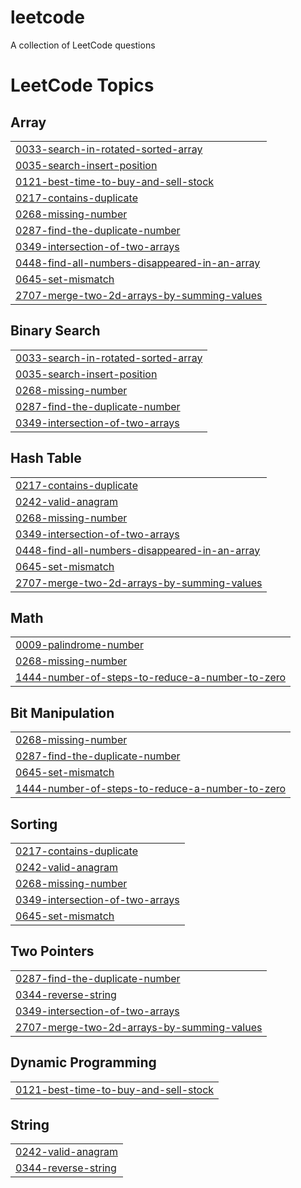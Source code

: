 # leetcode
A collection of LeetCode questions 

<!---LeetCode Topics Start-->
# LeetCode Topics
## Array
|  |
| ------- |
| [0033-search-in-rotated-sorted-array](https://github.com/sanjaydeepak/leetcode/tree/master/0033-search-in-rotated-sorted-array) |
| [0035-search-insert-position](https://github.com/sanjaydeepak/leetcode/tree/master/0035-search-insert-position) |
| [0121-best-time-to-buy-and-sell-stock](https://github.com/sanjaydeepak/leetcode/tree/master/0121-best-time-to-buy-and-sell-stock) |
| [0217-contains-duplicate](https://github.com/sanjaydeepak/leetcode/tree/master/0217-contains-duplicate) |
| [0268-missing-number](https://github.com/sanjaydeepak/leetcode/tree/master/0268-missing-number) |
| [0287-find-the-duplicate-number](https://github.com/sanjaydeepak/leetcode/tree/master/0287-find-the-duplicate-number) |
| [0349-intersection-of-two-arrays](https://github.com/sanjaydeepak/leetcode/tree/master/0349-intersection-of-two-arrays) |
| [0448-find-all-numbers-disappeared-in-an-array](https://github.com/sanjaydeepak/leetcode/tree/master/0448-find-all-numbers-disappeared-in-an-array) |
| [0645-set-mismatch](https://github.com/sanjaydeepak/leetcode/tree/master/0645-set-mismatch) |
| [2707-merge-two-2d-arrays-by-summing-values](https://github.com/sanjaydeepak/leetcode/tree/master/2707-merge-two-2d-arrays-by-summing-values) |
## Binary Search
|  |
| ------- |
| [0033-search-in-rotated-sorted-array](https://github.com/sanjaydeepak/leetcode/tree/master/0033-search-in-rotated-sorted-array) |
| [0035-search-insert-position](https://github.com/sanjaydeepak/leetcode/tree/master/0035-search-insert-position) |
| [0268-missing-number](https://github.com/sanjaydeepak/leetcode/tree/master/0268-missing-number) |
| [0287-find-the-duplicate-number](https://github.com/sanjaydeepak/leetcode/tree/master/0287-find-the-duplicate-number) |
| [0349-intersection-of-two-arrays](https://github.com/sanjaydeepak/leetcode/tree/master/0349-intersection-of-two-arrays) |
## Hash Table
|  |
| ------- |
| [0217-contains-duplicate](https://github.com/sanjaydeepak/leetcode/tree/master/0217-contains-duplicate) |
| [0242-valid-anagram](https://github.com/sanjaydeepak/leetcode/tree/master/0242-valid-anagram) |
| [0268-missing-number](https://github.com/sanjaydeepak/leetcode/tree/master/0268-missing-number) |
| [0349-intersection-of-two-arrays](https://github.com/sanjaydeepak/leetcode/tree/master/0349-intersection-of-two-arrays) |
| [0448-find-all-numbers-disappeared-in-an-array](https://github.com/sanjaydeepak/leetcode/tree/master/0448-find-all-numbers-disappeared-in-an-array) |
| [0645-set-mismatch](https://github.com/sanjaydeepak/leetcode/tree/master/0645-set-mismatch) |
| [2707-merge-two-2d-arrays-by-summing-values](https://github.com/sanjaydeepak/leetcode/tree/master/2707-merge-two-2d-arrays-by-summing-values) |
## Math
|  |
| ------- |
| [0009-palindrome-number](https://github.com/sanjaydeepak/leetcode/tree/master/0009-palindrome-number) |
| [0268-missing-number](https://github.com/sanjaydeepak/leetcode/tree/master/0268-missing-number) |
| [1444-number-of-steps-to-reduce-a-number-to-zero](https://github.com/sanjaydeepak/leetcode/tree/master/1444-number-of-steps-to-reduce-a-number-to-zero) |
## Bit Manipulation
|  |
| ------- |
| [0268-missing-number](https://github.com/sanjaydeepak/leetcode/tree/master/0268-missing-number) |
| [0287-find-the-duplicate-number](https://github.com/sanjaydeepak/leetcode/tree/master/0287-find-the-duplicate-number) |
| [0645-set-mismatch](https://github.com/sanjaydeepak/leetcode/tree/master/0645-set-mismatch) |
| [1444-number-of-steps-to-reduce-a-number-to-zero](https://github.com/sanjaydeepak/leetcode/tree/master/1444-number-of-steps-to-reduce-a-number-to-zero) |
## Sorting
|  |
| ------- |
| [0217-contains-duplicate](https://github.com/sanjaydeepak/leetcode/tree/master/0217-contains-duplicate) |
| [0242-valid-anagram](https://github.com/sanjaydeepak/leetcode/tree/master/0242-valid-anagram) |
| [0268-missing-number](https://github.com/sanjaydeepak/leetcode/tree/master/0268-missing-number) |
| [0349-intersection-of-two-arrays](https://github.com/sanjaydeepak/leetcode/tree/master/0349-intersection-of-two-arrays) |
| [0645-set-mismatch](https://github.com/sanjaydeepak/leetcode/tree/master/0645-set-mismatch) |
## Two Pointers
|  |
| ------- |
| [0287-find-the-duplicate-number](https://github.com/sanjaydeepak/leetcode/tree/master/0287-find-the-duplicate-number) |
| [0344-reverse-string](https://github.com/sanjaydeepak/leetcode/tree/master/0344-reverse-string) |
| [0349-intersection-of-two-arrays](https://github.com/sanjaydeepak/leetcode/tree/master/0349-intersection-of-two-arrays) |
| [2707-merge-two-2d-arrays-by-summing-values](https://github.com/sanjaydeepak/leetcode/tree/master/2707-merge-two-2d-arrays-by-summing-values) |
## Dynamic Programming
|  |
| ------- |
| [0121-best-time-to-buy-and-sell-stock](https://github.com/sanjaydeepak/leetcode/tree/master/0121-best-time-to-buy-and-sell-stock) |
## String
|  |
| ------- |
| [0242-valid-anagram](https://github.com/sanjaydeepak/leetcode/tree/master/0242-valid-anagram) |
| [0344-reverse-string](https://github.com/sanjaydeepak/leetcode/tree/master/0344-reverse-string) |
<!---LeetCode Topics End-->
